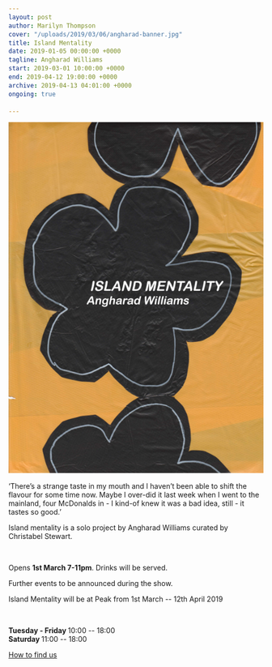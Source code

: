 ```yaml
---
layout: post
author: Marilyn Thompson
cover: "/uploads/2019/03/06/angharad-banner.jpg"
title: Island Mentality
date: 2019-01-05 00:00:00 +0000
tagline: Angharad Williams
start: 2019-03-01 10:00:00 +0000
end: 2019-04-12 19:00:00 +0000
archive: 2019-04-13 04:01:00 +0000
ongoing: true

---
```

<p><img src="/media/angharad-fullsize.jpg"></p>

<p>‘There’s a strange taste in my mouth and I haven’t been able to shift the flavour for some time now. Maybe I over-did it last week when I went to the mainland, four McDonalds in - I kind-of knew it was a bad idea, still - it tastes so good.’</p>

<p>Island mentality is a solo project by Angharad Williams curated by Christabel Stewart.</p>

<br />

<p>Opens <b>1st March 7-11pm</b>. Drinks will be served.</p>

<p>Further events to be announced during the show.</p>

<p>Island Mentality will be at Peak from 1st March  -- 12th April 2019</p><br />
<p><b>Tuesday - Friday </b>10:00 -- 18:00<br />
<b>Saturday </b>11:00 -- 18:00 <br />

<p><a href="http://www.peak-art.org/contact">How to find us</a></p>
